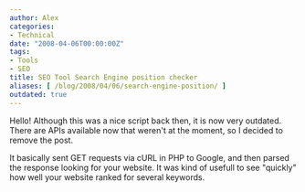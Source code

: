 ```yaml
---
author: Alex
categories:
- Technical
date: "2008-04-06T00:00:00Z"
tags:
- Tools
- SEO
title: SEO Tool Search Engine position checker
aliases: [ /blog/2008/04/06/search-engine-position/ ]
outdated: true
---
```


Hello!
Although this was a nice script back then, it is now very outdated. There are APIs available now that weren't at the moment, so I decided to remove the post.

It basically sent GET requests via cURL in PHP to Google, and then parsed the response looking for your website. It was kind of usefull to see "quickly" how well your website ranked for several keywords.
